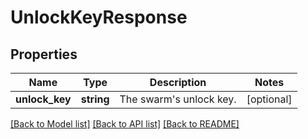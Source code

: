 # UnlockKeyResponse

## Properties
Name | Type | Description | Notes
------------ | ------------- | ------------- | -------------
**unlock_key** | **string** | The swarm&#x27;s unlock key. | [optional] 

[[Back to Model list]](../../README.md#documentation-for-models) [[Back to API list]](../../README.md#documentation-for-api-endpoints) [[Back to README]](../../README.md)

